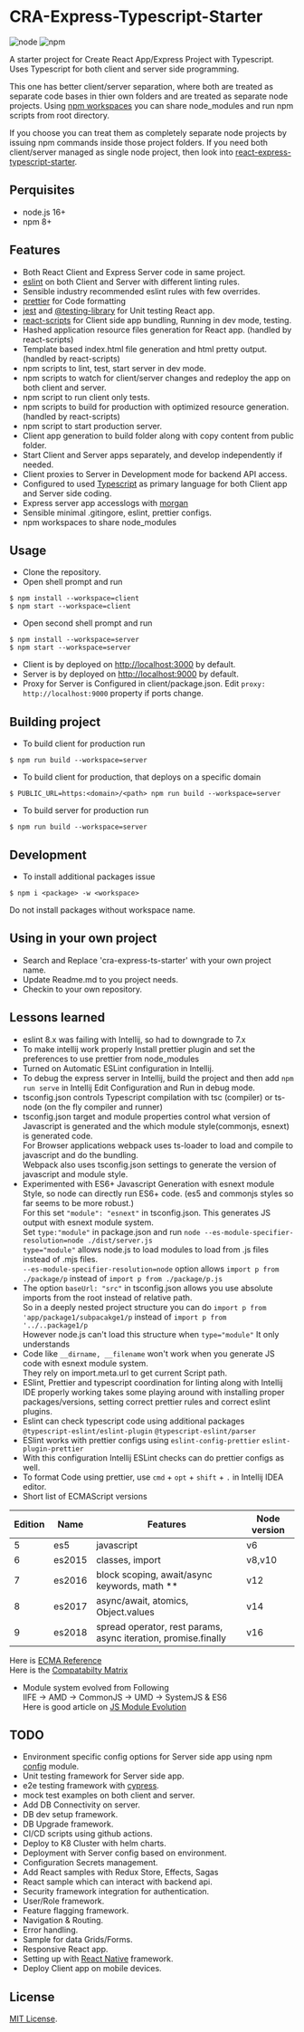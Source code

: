 # CRA-Express-Typescript-Starter
![node](http://img.shields.io/badge/node-16+-brightgreen.svg)
![npm](http://img.shields.io/badge/npm-8+-orange.svg)

A starter project for Create React App/Express Project with Typescript.
Uses Typescript for both client and server side programming.

This one has better client/server separation, where both are treated as separate code bases in thier own folders and are treated as separate node projects.
Using [npm workspaces](https://docs.npmjs.com/cli/v7/using-npm/workspaces) you can share node_modules and run npm scripts from root directory.

If you choose you can treat them as completely separate node projects by issuing npm commands inside those project folders.
If you need both client/server managed as single node project, then look into [react-express-typescript-starter](https://github.com/vkkotha/react-express-typescript-starter).

## Perquisites
- node.js 16+
- npm 8+

## Features
- Both React Client and Express Server code in same project.
- [eslint](https://eslint.org) on both Client and Server with different linting rules.
- Sensible industry recommended eslint rules with few overrides.
- [prettier](https://prettier.io) for Code formatting
- [jest](https://jestjs.io) and [@testing-library](https://testing-library.com/docs/) for Unit testing React app.
- [react-scripts](https://www.npmjs.com/package/react-scripts) for Client side app bundling, Running in dev mode, testing.
- Hashed application resource files generation for React app. (handled by react-scripts)
- Template based index.html file generation and html pretty output. (handled by react-scripts)
- npm scripts to lint, test, start server in dev mode.
- npm scripts to watch for client/server changes and redeploy the app on both client and server.
- npm script to run client only tests.
- npm scripts to build for production with optimized resource generation. (handled by react-scripts)
- npm script to start production server.
- Client app generation to build folder along with copy content from public folder.
- Start Client and Server apps separately, and develop independently if needed.
- Client proxies to Server in Development mode for backend API access.
- Configured to used [Typescript](https://www.typescriptlang.org/) as primary language for both Client app and Server side coding.
- Express server app accesslogs with [morgan](https://www.npmjs.com/package/morgan)
- Sensible minimal .gitingore, eslint, prettier configs.
- npm workspaces to share node_modules

## Usage
- Clone the repository.
- Open shell prompt and run
```shell script
$ npm install --workspace=client
$ npm start --workspace=client
```
- Open second shell prompt and run
```shell script
$ npm install --workspace=server
$ npm start --workspace=server
```
- Client is by deployed on [http://localhost:3000](http://localhost:3000) by default.
- Server is by deployed on [http://localhost:9000](http://localhost:9000) by default.
- Proxy for Server is Configured in client/package.json. Edit `proxy: http://localhost:9000` property if ports change.

## Building project
- To build client for production run
```shell script
$ npm run build --workspace=server
```
- To build client for production, that deploys on a specific domain
```shell script
$ PUBLIC_URL=https:<domain>/<path> npm run build --workspace=server
```

- To build server for production run
```shell script
$ npm run build --workspace=server
```

## Development
- To install additional packages issue 
```shell script
$ npm i <package> -w <workspace>
```
Do not install packages without workspace name.

## Using in your own project
- Search and Replace 'cra-express-ts-starter' with your own project name.
- Update Readme.md to you project needs.
- Checkin to your own repository.

## Lessons learned
- eslint 8.x was failing with Intellij, so had to downgrade to 7.x
- To make intellij work properly Install prettier plugin and set the preferences to use prettier from node_modules
- Turned on Automatic ESLint configuration in Intellij.
- To debug the express server in Intellij, build the project and then add `npm run serve` in Intellij Edit Configuration and Run in debug mode.
- tsconfig.json controls Typescript compilation with tsc (compiler) or ts-node (on the fly compiler and runner)
- tsconfig.json target and module properties control what version of Javascript is generated and the which module style(commonjs, esnext) is generated code.
  <br/>For Browser applications webpack uses ts-loader to load and compile to javascript and do the bundling.
  <br/>Webpack also uses tsconfig.json settings to generate the version of javascript and module style.
- Experimented with ES6+ Javascript Generation with esnext module Style, so node can directly run ES6+ code. (es5 and commonjs styles so far seems to be more robust.)
  <br/>For this set `"module": "esnext"` in tsconfig.json. This generates JS output with esnext module system.
  <br/>Set `type:"module"` in package.json and run `node --es-module-specifier-resolution=node ./dist/server.js`
  <br/>`type="module"` allows node.js to load modules to load from .js files instead of .mjs files.
  <br/>`--es-module-specifier-resolution=node` option allows `import p from ./package/p` instead of `import p from ./package/p.js`
- The option `baseUrl: "src"` in tsconfig.json allows you use absolute imports from the root instead of relative path. 
  <br/>So in a deeply nested project structure you can do `import p from 'app/package1/subpacakge1/p` instead of `import p from '../..package1/p`
  <br/>However node.js can't load this structure when `type="module"` It only understands
- Code like `__dirname, __filename` won't work when you generate JS code with esnext module system. 
  <br/>They rely on import.meta.url to get current Script path.
- ESlint, Prettier and typescript coordination for linting along with Intellij IDE properly working takes some playing around with installing proper packages/versions, setting correct prettier rules and correct eslint plugins.
- Eslint can check typescript code using additional packages `@typescript-eslint/eslint-plugin`  `@typescript-eslint/parser`
- ESlint works with prettier configs using `eslint-config-prettier` `eslint-plugin-prettier`
- With this configuration Intellij ESLint checks can do prettier configs as well.
- To format Code using prettier, use `cmd` + `opt` + `shift` + `.` in Intellij IDEA editor.
- Short list of ECMAScript versions

|Edition|Name|Features|Node version|
|-------|----|--------|------------|
|5|es5|javascript|v6|
|6|es2015|classes, import|v8,v10|
|7|es2016|block scoping, await/async keywords, math **|v12|
|8|es2017|async/await, atomics, Object.values|v14|
|9|es2018|spread operator, rest params, async iteration, promise.finally|v16|

Here is [ECMA Reference](https://en.wikipedia.org/wiki/ECMAScript)
<br/>Here is the [Compatabilty Matrix](https://kangax.github.io/compat-table/es2016plus/)

- Module system evolved from Following
  <br/>IIFE -> AMD -> CommonJS -> UMD -> SystemJS & ES6
  <br/>Here is good article on [JS Module Evolution](https://www.kevinleary.net/javascript-module-patterns-evolution/)


## TODO
- Environment specific config options for Server side app using npm [config](https://www.npmjs.com/package/config) module.
- Unit testing framework for Server side app.
- e2e testing framework with [cypress](https://www.cypress.io).
- mock test examples on both client and server.
- Add DB Connectivity on server.
- DB dev setup framework.
- DB Upgrade framework.
- CI/CD scripts using github actions.
- Deploy to K8 Cluster with helm charts.
- Deployment with Server config based on environment.
- Configuration Secrets management.
- Add React samples with Redux Store, Effects, Sagas
- React sample which can interact with backend api.
- Security framework integration for authentication.
- User/Role framework.
- Feature flagging framework.
- Navigation & Routing.
- Error handling.
- Sample for data Grids/Forms.
- Responsive React app.
- Setting up with [React Native](https://reactnative.dev/) framework.
- Deploy Client app on mobile devices. 

## License
[MIT License](https://github.com/vkkotha/cra-express-ts-starter/blob/master/LICENSE).